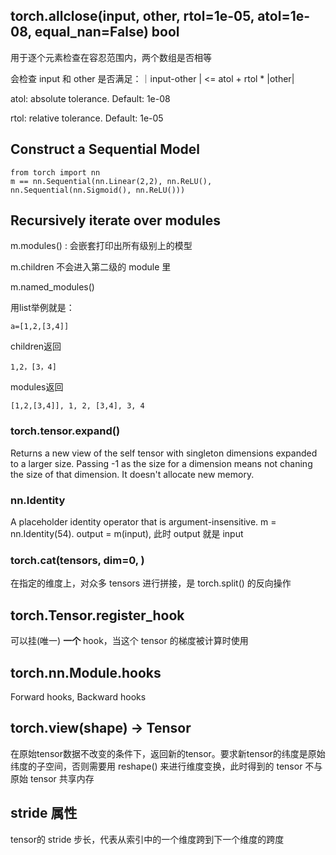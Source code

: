 ## torch.allclose(input, other, rtol=1e-05, atol=1e-08, equal_nan=False) bool
用于逐个元素检查在容忍范围内，两个数组是否相等

会检查 input 和 other 是否满足：｜input-other | <= atol + rtol * |other|

atol: absolute tolerance. Default: 1e-08

rtol: relative tolerance. Default: 1e-05

## Construct a Sequential Model
```
from torch import nn
m == nn.Sequential(nn.Linear(2,2), nn.ReLU(), nn.Sequential(nn.Sigmoid(), nn.ReLU()))
```

## Recursively iterate over modules
m.modules() : 会嵌套打印出所有级别上的模型

m.children 不会进入第二级的 module 里

m.named_modules()

用list举例就是：

```
a=[1,2,[3,4]]
```
children返回

```
1,2，[3，4]
```
modules返回

```
[1,2,[3,4]], 1, 2, [3,4], 3, 4

```

### torch.tensor.expand()
Returns a new view of the self tensor with singleton dimensions expanded to a larger size. Passing -1 as the size for a dimension means not chaning the size of that dimension. It doesn't allocate new memory.

### nn.Identity
A placeholder identity operator that is argument-insensitive. m = nn.Identity(54). output = m(input), 此时 output 就是 input

### torch.cat(tensors, dim=0, ) 

在指定的维度上，对众多 tensors 进行拼接，是 torch.split() 的反向操作




## torch.Tensor.register_hook
可以挂(唯一) **一个** hook，当这个 tensor 的梯度被计算时使用

## torch.nn.Module.hooks

Forward hooks, Backward hooks

## torch.view(shape) -> Tensor
在原始tensor数据不改变的条件下，返回新的tensor。要求新tensor的纬度是原始纬度的子空间，否则需要用 reshape() 来进行维度变换，此时得到的 tensor 不与原始 tensor 共享内存

## stride 属性
tensor的 stride 步长，代表从索引中的一个维度跨到下一个维度的跨度
